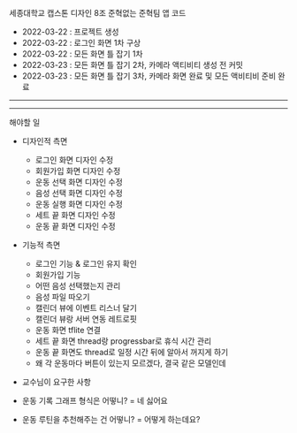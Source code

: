 
세종대학교 캡스톤 디자인 8조 준혁없는 준혁팀 앱 코드


- 2022-03-22 : 프로젝트 생성
- 2022-03-22 : 로그인 화면 1차 구상
- 2022-03-22 : 모든 화면 틀 잡기 1차
- 2022-03-23 : 모든 화면 틀 잡기 2차, 카메라 액티비티 생성 전 커밋
- 2022-03-23 : 모든 화면 틀 잡기 3차, 카메라 화면 완료 및 모든 액비티비 준비 완료
---
---

해야할 일
- 디자인적 측면
  - 로그인 화면 디자인 수정
  - 회원가입 화면 디자인 수정
  - 운동 선택 화면 디자인 수정
  - 음성 선택 화면 디자인 수정
  - 운동 실행 화면 디자인 수정
  - 세트 끝 화면 디자인 수정
  - 운동 끝 화면 디자인 수정

- 기능적 측면
  - 로그인 기능 & 로그인 유지 확인
  - 회원가입 기능
  - 어떤 음성 선택했는지 관리
  - 음성 파일 따오기
  - 캘린더 뷰에 이벤트 리스너 달기
  - 캘린더 뷰랑 서버 연동 레트로핏
  - 운동 화면 tflite 연결
  - 세트 끝 화면 thread랑 progressbar로 휴식 시간 관리
  - 운동 끝 화면도 thread로 일정 시간 뒤에 알아서 꺼지게 하기
  - 왜 각 운동마다 버튼이 있는지 모르겠다, 결국 같은 모델인데

 - 교수님이 요구한 사항
  - 운동 기록 그래프 형식은 어떻니? = 네 싫어요
  - 운동 루틴을 추천해주는 건 어떻니? = 어떻게 하는데요? 
